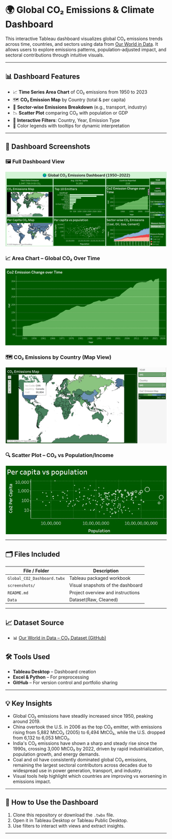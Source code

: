 # 🌍 Global CO₂ Emissions & Climate Dashboard

This interactive Tableau dashboard visualizes global CO₂ emissions trends across time, countries, and sectors using data from [Our World in Data](https://ourworldindata.org/co2-emissions). It allows users to explore emissions patterns, population-adjusted impact, and sectoral contributions through intuitive visuals.

---

## 📊 Dashboard Features

- 📈 **Time Series Area Chart** of CO₂ emissions from 1950 to 2023
- 🗺️ **CO₂ Emission Map** by Country (total & per capita)
- 🧱 **Sector-wise Emissions Breakdown** (e.g., transport, industry)
- 📉 **Scatter Plot** comparing CO₂ with population or GDP
- 🧭 **Interactive Filters**: Country, Year, Emission Type
- 🎨 Color legends with tooltips for dynamic interpretation

---

## 📸 Dashboard Screenshots

### 🖼️ Full Dashboard View
![Full Dashboard](screenshots/Full_Dash.jpg)

### 📈 Area Chart – Global CO₂ Over Time
![Area Chart](screenshots/Area_Chart.jpg)

### 🗺️ CO₂ Emissions by Country (Map View)
![CO₂ Map](screenshots/CO2_Map.jpg)

### 🔍 Scatter Plot – CO₂ vs Population/Income
![Scatter Plot](screenshots/Scatter_Plot.jpg)

---

## 🗂️ Files Included

| File / Folder           | Description                             |
|-------------------------|-----------------------------------------|
| `Global_CO2_Dashboard.twbx` | Tableau packaged workbook             |
| `screenshots/`          | Visual snapshots of the dashboard       |
| `README.md`             | Project overview and instructions       |
| `Data`                  |  Dataset(Raw, Cleaned)                  |

---

## 📈 Dataset Source

- 📊 [Our World in Data – CO₂ Dataset (GitHub)](https://github.com/owid/co2-data)



## 🛠️ Tools Used

- **Tableau Desktop** – Dashboard creation
- **Excel & Python**  – For preprocessing
- **GitHub** – For version control and portfolio sharing

---

## 💡 Key Insights

- Global CO₂ emissions have steadily increased since 1950, peaking around 2019.
- China overtook the U.S. in 2006 as the top CO₂ emitter, with emissions rising from 5,882 MtCO₂ (2005) to 6,494 MtCO₂, while the U.S. dropped from 6,132 to 6,053 MtCO₂.
-  India's CO₂ emissions have shown a sharp and steady rise since the 1990s, crossing 3,000 MtCO₂ by 2022, driven by rapid industrialization, population growth, and energy demands.
-  Coal and oil have consistently dominated global CO₂ emissions, remaining the largest sectoral contributors across decades due to widespread use in power generation, transport, and industry.
- Visual tools help highlight which countries are improving vs worsening in emissions impact.
  

---

## 🚀 How to Use the Dashboard

1. Clone this repository or download the `.twbx` file.
2. Open it in Tableau Desktop or Tableau Public Desktop.
3. Use filters to interact with views and extract insights.

---


